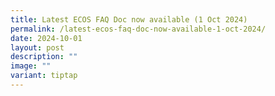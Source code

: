 ```yaml
---
title: Latest ECOS FAQ Doc now available (1 Oct 2024)
permalink: /latest-ecos-faq-doc-now-available-1-oct-2024/
date: 2024-10-01
layout: post
description: ""
image: ""
variant: tiptap
---
```

